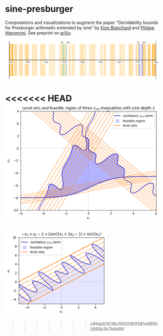 # sine-presburger

Computations and visualizations to augment the paper "Decidability bounds for Presburger arithmetic extended by sine" by [Eion Blanchard](https://www.linkedin.com/in/eionblanchard/) and [Philipp Hieronymi](https://www.linkedin.com/in/philipp-hieronymi-257b916b). See preprint on [arXiv](https://arxiv.org/abs/2204.00099).

![example sin-PA mesh for Better predicate](./plots/diffmesh-50-550.png?raw=true "Better(100,140,50,550,70)")

<<<<<<< HEAD
![example plot of level sets for multiple L_sin-inequalities](./plots/multiple-L_sin-inequalities.png?raw=true "Level sets and feasible region of three L_sin-inequalities with sine depth 2")
=======
![example plot of level sets for Lsin-inequality](./plots/Lsin-inequality.png?raw=true "-x_1 + x_2 - 2 < 2sin(3x_1 + 2x_2 - 1) + sin(2x_1)")
>>>>>>> c89da53038cf692060f581e98902665b3b7b8d98
